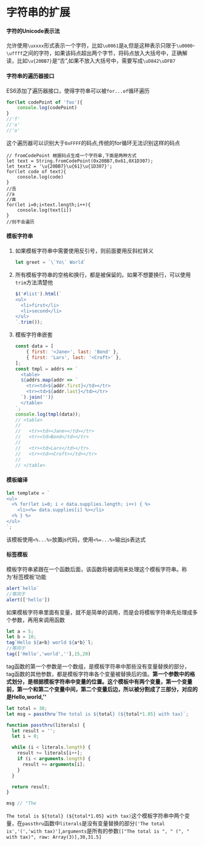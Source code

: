 # 字符串的扩展

#### 字符的Unicode表示法

允许使用`\uxxxx`形式表示一个字符，比如`\u0061`是a,但是这种表示只限于`\u0000`-`\uffff`之间的字符，如果该码点超出两个字节，将码点放入大括号中，正确解读，比如`\u{20BB7}`是“𠮷”,如果不放入大括号中，需要写成`\uD842\uDFB7`

#### 字符串的遍历器接口

ES6添加了遍历器接口，使得字符串可以被`for...of`循环遍历

```javascript
for(let codePoint of 'foo'){
    console.log(codePoint)
}
//'f'
//'o'
//'o'
```

这个遍历器可以识别大于`0xFFFF`的码点,传统的for循环无法识别这样的码点

```
// fromCodePoint 根据码点生成一个字符串,下面是两种方式
let text = String.fromCodePoint(0x20BB7,0x61,0X1D307);
let text2 = '\u{20BB7}\u{61}\u{1D307}';
for(let code of text){
	console.log(code)
}
//𠮷
//a
//𝌇
for(let i=0;i<text.length;i++){
	console.log(text[i])
}
//则不会遍历
```

#### 模板字符串

1. 如果模板字符串中需要使用反引号，则前面要用反斜杠转义

   ```javascript
   let greet = `\`Yo\` World`
   ```

2. 所有模板字符串的空格和换行，都是被保留的。如果不想要换行，可以使用`trim`方法清楚他

   ```javascript
   $('#list').html(`
   <ul>
     <li>first</li>
     <li>second</li>
   </ul>
   `.trim());
   ```

3. 模板字符串嵌套

   ```javascript
   const data = [
       { first: '<Jane>', last: 'Bond' },
       { first: 'Lars', last: '<Croft>' },
   ];
   const tmpl = addrs => `
     <table>
     ${addrs.map(addr => `
       <tr><td>${addr.first}</td></tr>
       <tr><td>${addr.last}</td></tr>
     `).join('')}
     </table>
   `;
   console.log(tmpl(data));
   // <table>
   //
   //   <tr><td><Jane></td></tr>
   //   <tr><td>Bond</td></tr>
   //
   //   <tr><td>Lars</td></tr>
   //   <tr><td><Croft></td></tr>
   //
   // </table>
   ```

   

#### 模板编译

```javascript
let template = `
<ul>
  <% for(let i=0; i < data.supplies.length; i++) { %>
    <li><%= data.supplies[i] %></li>
  <% } %>
</ul>
`;
```

该模板使用`<%...%>`放置js代码，使用`<%=...%>`输出js表达式

#### 标签模板

模板字符串紧跟在一个函数后面，该函数将被调用来处理这个模板字符串。称为‘标签模板’功能

```javascript
alert`hello`
//等同于
alert(['hello'])
```

如果模板字符串里面有变量，就不是简单的调用，而是会将模板字符串先处理成多个参数，再用来调用函数

```javascript
let a = 5;
let b = 10;
tag`Hello ${a+b} world ${a*b}`l;
//等同于
tag(['Hello','world',''],15,20)
```

tag函数的第一个参数是一个数组，是模板字符串中那些没有变量替换的部分，tag函数的其他参数，都是模板字符串各个变量被替换后的值。**第一个参数中的格式划分，是根据模板字符串中变量的位置。这个模板中有两个变量，第一个变量前，第一个和第二个变量中间，第二个变量后边，所以被分割成了三部分，对应的是Hello,world,''**

```javascript
let total = 30;
let msg = passthru`The total is ${total} (${total*1.05} with tax)`;

function passthru(literals) {
  let result = '';
  let i = 0;

  while (i < literals.length) {
    result += literals[i++];
    if (i < arguments.length) {
      result += arguments[i];
    }
  }

  return result;
}

msg // "The 
```

`The total is ${total} (${total*1.05} with tax)`这个模板字符串中两个变量，在`passthru`函数中`literals`是没有变量替换的部分`['The total is','(','with tax)']`,`arguments`是所有的参数`[["The total is ", " (", " with tax)", raw: Array(3)],30,31.5]`